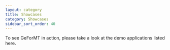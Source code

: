 ```yaml
---
layout: category
title: Showcases
category: Showcases
sidebar_sort_order: 40
---
```


To see GeForMT in action, please take a look at the demo applications listed here. 